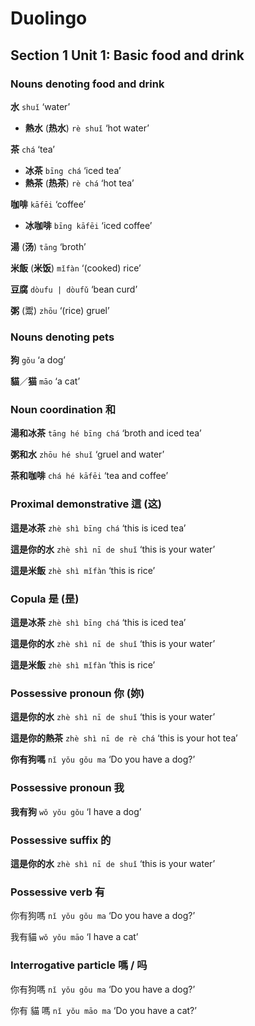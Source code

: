 # Duolingo

## Section 1 Unit 1: Basic food and drink

### Nouns denoting food and drink

**水** `shuǐ` ‘water’
- **熱水** (**热水**) `rè shuǐ` ‘hot water’

**茶** `chá` ‘tea’
- **冰茶** `bīng chá` ‘iced tea’
- **熱茶** (**热茶**) `rè chá` ‘hot tea’

**咖啡** `kāfēi` ‘coffee’
- **冰咖啡** `bīng kāfēi` ‘iced coffee’

**湯** (**汤**) `tāng` ‘broth’

**米飯** (**米饭**) `mǐfàn` ‘(cooked) rice’

**豆腐** `dòufu | dòufǔ` ‘bean curd’

**粥** (鬻) `zhōu` ‘(rice) gruel’

### Nouns denoting pets

**狗** `gǒu` ‘a dog’

**貓**／**猫** `māo` ‘a cat’

### Noun coordination 和

**湯和冰茶** `tāng hé bīng chá` ‘broth and iced tea’

**粥和水** `zhōu hé shuǐ` ‘gruel and water’

**茶和咖啡** `chá hé kāfēi` ‘tea and coffee’

### Proximal demonstrative 這 (这)

**這是冰茶** `zhè shì bīng chá` ‘this is iced tea’

**這是你的水** `zhè shì nī de shuǐ` ‘this is your water’

**這是米飯** `zhè shì mǐfàn` ‘this is rice’

### Copula 是 (昰)

**這是冰茶** `zhè shì bīng chá` ‘this is iced tea’

**這是你的水** `zhè shì nī de shuǐ` ‘this is your water’

**這是米飯** `zhè shì mǐfàn` ‘this is rice’

### Possessive pronoun 你 (妳)

**這是你的水** `zhè shì nī de shuǐ` ‘this is your water’

**這是你的熱茶** `zhè shì nī de rè chá` ‘this is your hot tea’

**你有狗嗎** `nǐ yǒu gǒu ma` ‘Do you have a dog?’

### Possessive pronoun 我

**我有狗**  `wǒ yǒu gǒu` ‘I have a dog’

### Possessive suffix 的

**這是你的水** `zhè shì nī de shuǐ` ‘this is your water’

### Possessive verb 有

你有狗嗎 `nǐ yǒu gǒu ma` ‘Do you have a dog?’

我有貓 `wǒ yǒu māo` ‘I have a cat’

### Interrogative particle 嗎 / 吗

你有狗嗎 `nǐ yǒu gǒu ma` ‘Do you have a dog?’

你有 貓 嗎 `nǐ yǒu māo ma` ‘Do you have a cat?’


